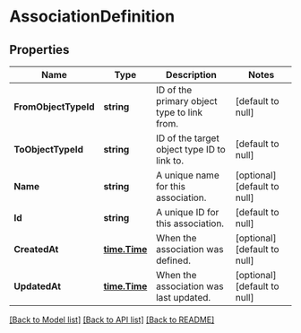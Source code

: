 # AssociationDefinition

## Properties
Name | Type | Description | Notes
------------ | ------------- | ------------- | -------------
**FromObjectTypeId** | **string** | ID of the primary object type to link from. | [default to null]
**ToObjectTypeId** | **string** | ID of the target object type ID to link to. | [default to null]
**Name** | **string** | A unique name for this association. | [optional] [default to null]
**Id** | **string** | A unique ID for this association. | [default to null]
**CreatedAt** | [**time.Time**](time.Time.md) | When the association was defined. | [optional] [default to null]
**UpdatedAt** | [**time.Time**](time.Time.md) | When the association was last updated. | [optional] [default to null]

[[Back to Model list]](../README.md#documentation-for-models) [[Back to API list]](../README.md#documentation-for-api-endpoints) [[Back to README]](../README.md)

